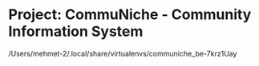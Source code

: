 # Project: CommuNiche - Community Information System

/Users/mehmet-2/.local/share/virtualenvs/communiche_be-7krz1Uay
